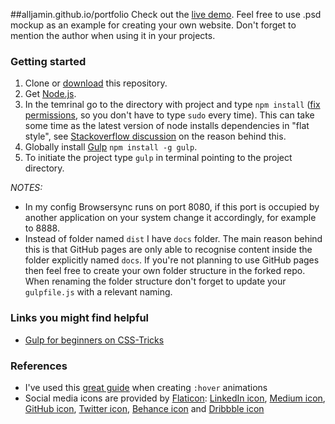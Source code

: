 ##alljamin.github.io/portfolio
Check out the [live demo](https://alljamin.github.io/portfolio).
Feel free to use .psd mockup as an example for creating your own website. Don't forget to mention the author when using it in your projects.

### Getting started
1. Clone or [download](https://github.com/alljamin/alljamin.github.io/archive/master.zip) this repository.
2. Get [Node.js](https://nodejs.org/).
3. In the temrinal go to the directory with project and type ```npm install``` ([fix permissions](https://docs.npmjs.com/getting-started/fixing-npm-permissions), so you don't have to type ```sudo``` every time). This can take some time as the latest version of node installs dependencies in "flat style", see [Stackoverflow discussion](http://stackoverflow.com/questions/33794319/too-many-npm-modules-are-installed-after-execute-npm-install) on the reason behind this. 
4. Globally install [Gulp](http://gulpjs.com/) `npm install -g gulp`.
5. To initiate the project type `gulp` in terminal pointing to the project directory.

*NOTES:*
- In my config Browsersync runs on port 8080, if this port is occupied by another application on your system change it accordingly, for example to 8888.
- Instead of folder named `dist` I have `docs` folder. The main reason behind this is that GitHub pages are only able to recognise content inside the folder explicitly named `docs`. If you're not planning to use GitHub pages then feel free to create your own folder structure in the forked repo. When renaming the folder structure don't forget to update your `gulpfile.js` with a relevant naming.

### Links you might find helpful
- [Gulp for beginners on CSS-Tricks](https://css-tricks.com/gulp-for-beginners/)

### References
- I've used this [great guide](http://tobiasahlin.com/blog/css-trick-animating-link-underlines/) when creating `:hover` animations
- Social media icons are provided by [Flaticon](http://www.flaticon.com/): [LinkedIn icon](http://www.flaticon.com/free-icon/linkedin-logo_34227#term=linkedin&page=1&position=6), [Medium icon](https://medium.design/logos-and-brand-guidelines-f1a01a733592#.6mfd5kto4), [GitHub icon](http://www.flaticon.com/free-icon/github-logo_25231#term=github&page=1&position=2), [Twitter icon](http://www.flaticon.com/free-icon/twitter_23931#term=twitter&page=1&position=14), [Behance icon](http://www.flaticon.com/free-icon/behance-logo_34364#term=behance&page=1&position=6) and [Dribbble icon](https://dribbble.com/branding) 
